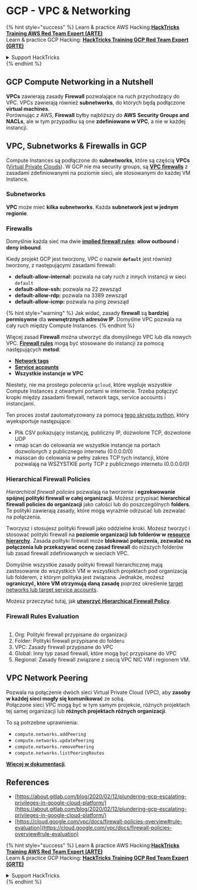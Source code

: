# GCP - VPC & Networking

{% hint style="success" %}
Learn & practice AWS Hacking:<img src="/.gitbook/assets/image.png" alt="" data-size="line">[**HackTricks Training AWS Red Team Expert (ARTE)**](https://training.hacktricks.xyz/courses/arte)<img src="/.gitbook/assets/image.png" alt="" data-size="line">\
Learn & practice GCP Hacking: <img src="/.gitbook/assets/image (2).png" alt="" data-size="line">[**HackTricks Training GCP Red Team Expert (GRTE)**<img src="/.gitbook/assets/image (2).png" alt="" data-size="line">](https://training.hacktricks.xyz/courses/grte)

<details>

<summary>Support HackTricks</summary>

* Check the [**subscription plans**](https://github.com/sponsors/carlospolop)!
* **Join the** 💬 [**Discord group**](https://discord.gg/hRep4RUj7f) or the [**telegram group**](https://t.me/peass) or **follow** us on **Twitter** 🐦 [**@hacktricks\_live**](https://twitter.com/hacktricks\_live)**.**
* **Share hacking tricks by submitting PRs to the** [**HackTricks**](https://github.com/carlospolop/hacktricks) and [**HackTricks Cloud**](https://github.com/carlospolop/hacktricks-cloud) github repos.

</details>
{% endhint %}

## **GCP Compute Networking in a Nutshell**

**VPCs** zawierają zasady **Firewall** pozwalające na ruch przychodzący do VPC. VPCs zawierają również **subnetworks**, do których będą podłączone **virtual machines**.\
Porównując z AWS, **Firewall** byłby najbliższy do **AWS** **Security Groups and NACLs**, ale w tym przypadku są one **zdefiniowane w VPC**, a nie w każdej instancji.

## **VPC, Subnetworks & Firewalls in GCP**

Compute Instances są podłączone do **subnetworks**, które są częścią **VPCs** ([Virtual Private Clouds](https://cloud.google.com/vpc/docs/vpc)). W GCP nie ma security groups, są [**VPC firewalls**](https://cloud.google.com/vpc/docs/firewalls) z zasadami zdefiniowanymi na poziomie sieci, ale stosowanymi do każdej VM Instance.

### Subnetworks

**VPC** może mieć **kilka subnetworks**. Każda **subnetwork jest w jednym regionie**.

### Firewalls

Domyślnie każda sieć ma dwie [**implied firewall rules**](https://cloud.google.com/vpc/docs/firewalls#default\_firewall\_rules): **allow outbound** i **deny inbound**.

Kiedy projekt GCP jest tworzony, VPC o nazwie **`default`** jest również tworzony, z następującymi zasadami firewall:

* **default-allow-internal:** pozwala na cały ruch z innych instancji w sieci `default`
* **default-allow-ssh:** pozwala na 22 zewsząd
* **default-allow-rdp:** pozwala na 3389 zewsząd
* **default-allow-icmp:** pozwala na ping zewsząd

{% hint style="warning" %}
Jak widać, zasady **firewall** są **bardziej permisywne** dla **wewnętrznych adresów IP**. Domyślne VPC pozwala na cały ruch między Compute Instances.
{% endhint %}

Więcej zasad **Firewall** można utworzyć dla domyślnego VPC lub dla nowych VPC. [**Firewall rules**](https://cloud.google.com/vpc/docs/firewalls) mogą być stosowane do instancji za pomocą następujących **metod**:

* [**Network tags**](https://cloud.google.com/vpc/docs/add-remove-network-tags)
* [**Service accounts**](https://cloud.google.com/vpc/docs/firewalls#serviceaccounts)
* **Wszystkie instancje w VPC**

Niestety, nie ma prostego polecenia `gcloud`, które wypluje wszystkie Compute Instances z otwartymi portami w internecie. Trzeba połączyć kropki między zasadami firewall, network tags, service accounts i instancjami.

Ten proces został zautomatyzowany za pomocą [tego skryptu python](https://gitlab.com/gitlab-com/gl-security/gl-redteam/gcp\_firewall\_enum), który wyeksportuje następujące:

* Plik CSV pokazujący instancję, publiczny IP, dozwolone TCP, dozwolone UDP
* nmap scan do celowania we wszystkie instancje na portach dozwolonych z publicznego internetu (0.0.0.0/0)
* masscan do celowania w pełny zakres TCP tych instancji, które pozwalają na WSZYSTKIE porty TCP z publicznego internetu (0.0.0.0/0)

### Hierarchical Firewall Policies <a href="#hierarchical-firewall-policies" id="hierarchical-firewall-policies"></a>

_Hierarchical firewall policies_ pozwalają na tworzenie i **egzekwowanie spójnej polityki firewall w całej organizacji**. Możesz przypisać **hierarchical firewall policies do organizacji** jako całości lub do poszczególnych **folders**. Te polityki zawierają zasady, które mogą wyraźnie odrzucać lub zezwalać na połączenia.

Tworzysz i stosujesz polityki firewall jako oddzielne kroki. Możesz tworzyć i stosować polityki firewall na **poziomie organizacji lub folderów w** [**resource hierarchy**](https://cloud.google.com/resource-manager/docs/cloud-platform-resource-hierarchy). Zasada polityki firewall może **blokować połączenia, zezwalać na połączenia lub przekazywać ocenę zasad firewall** do niższych folderów lub zasad firewall zdefiniowanych w sieciach VPC.

Domyślnie wszystkie zasady polityki firewall hierarchicznej mają zastosowanie do wszystkich VM w wszystkich projektach pod organizacją lub folderem, z którym polityka jest związana. Jednakże, możesz **ograniczyć, które VM otrzymują daną zasadę** poprzez określenie [target networks lub target service accounts](https://cloud.google.com/vpc/docs/firewall-policies#targets).

Możesz przeczytać tutaj, jak [**utworzyć Hierarchical Firewall Policy**](https://cloud.google.com/vpc/docs/using-firewall-policies#gcloud).

### Firewall Rules Evaluation

<figure><img src="../../../../.gitbook/assets/image.png" alt=""><figcaption></figcaption></figure>

1. Org: Polityki firewall przypisane do organizacji
2. Folder: Polityki firewall przypisane do folderu
3. VPC: Zasady firewall przypisane do VPC
4. Global: Inny typ zasad firewall, które mogą być przypisane do VPC
5. Regional: Zasady firewall związane z siecią VPC NIC VM i regionem VM.

## VPC Network Peering

Pozwala na połączenie dwóch sieci Virtual Private Cloud (VPC), aby **zasoby w każdej sieci mogły się komunikować** ze sobą.\
Połączone sieci VPC mogą być w tym samym projekcie, różnych projektach tej samej organizacji lub **różnych projektach różnych organizacji**.

To są potrzebne uprawnienia:

* `compute.networks.addPeering`
* `compute.networks.updatePeering`
* `compute.networks.removePeering`
* `compute.networks.listPeeringRoutes`

[**Więcej w dokumentacji**](https://cloud.google.com/vpc/docs/vpc-peering).

## References

* [https://about.gitlab.com/blog/2020/02/12/plundering-gcp-escalating-privileges-in-google-cloud-platform/](https://about.gitlab.com/blog/2020/02/12/plundering-gcp-escalating-privileges-in-google-cloud-platform/)
* [https://cloud.google.com/vpc/docs/firewall-policies-overview#rule-evaluation](https://cloud.google.com/vpc/docs/firewall-policies-overview#rule-evaluation)

{% hint style="success" %}
Learn & practice AWS Hacking:<img src="/.gitbook/assets/image.png" alt="" data-size="line">[**HackTricks Training AWS Red Team Expert (ARTE)**](https://training.hacktricks.xyz/courses/arte)<img src="/.gitbook/assets/image.png" alt="" data-size="line">\
Learn & practice GCP Hacking: <img src="/.gitbook/assets/image (2).png" alt="" data-size="line">[**HackTricks Training GCP Red Team Expert (GRTE)**<img src="/.gitbook/assets/image (2).png" alt="" data-size="line">](https://training.hacktricks.xyz/courses/grte)

<details>

<summary>Support HackTricks</summary>

* Check the [**subscription plans**](https://github.com/sponsors/carlospolop)!
* **Join the** 💬 [**Discord group**](https://discord.gg/hRep4RUj7f) or the [**telegram group**](https://t.me/peass) or **follow** us on **Twitter** 🐦 [**@hacktricks\_live**](https://twitter.com/hacktricks\_live)**.**
* **Share hacking tricks by submitting PRs to the** [**HackTricks**](https://github.com/carlospolop/hacktricks) and [**HackTricks Cloud**](https://github.com/carlospolop/hacktricks-cloud) github repos.

</details>
{% endhint %}

